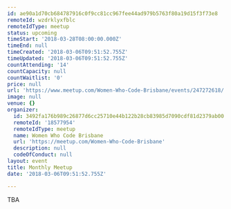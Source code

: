 ```yaml
---
id: ae90a1d70cb684787916c0f9cc81cc967fee44ad979b5763f80a19d15f3f73e8
remoteId: wzdrklyxfblc
remoteIdType: meetup
status: upcoming
timeStart: '2018-03-28T08:00:00.000Z'
timeEnd: null
timeCreated: '2018-03-06T09:51:52.755Z'
timeUpdated: '2018-03-06T09:51:52.755Z'
countAttending: '14'
countCapacity: null
countWaitlist: '0'
price: null
url: 'https://www.meetup.com/Women-Who-Code-Brisbane/events/247272618/'
image: null
venue: {}
organizer:
  id: 3492fa176b989c26877d6cc25710e44b122b28cb83985d7090cdf81d2379ab00
  remoteId: '18577954'
  remoteIdType: meetup
  name: Women Who Code Brisbane
  url: 'https://meetup.com/Women-Who-Code-Brisbane'
  description: null
  codeOfConduct: null
layout: event
title: Monthly Meetup
date: '2018-03-06T09:51:52.755Z'

---
```

<p>TBA</p>
